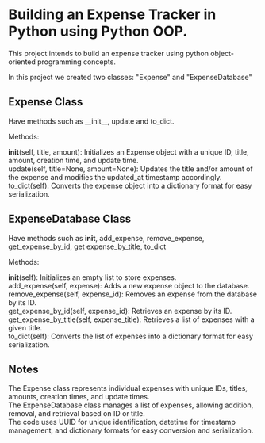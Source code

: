<h1>Building an Expense Tracker in Python using Python OOP.</h1>

This project intends to build an expense tracker using python object-oriented programming concepts. 

In this project we created two classes: "Expense" and "ExpenseDatabase"

<h2>Expense Class</h2>
Have methods such as __init__, update and to_dict.

Methods:

__init__(self, title, amount): Initializes an Expense object with a unique ID, title, amount, creation time, and update time.<br>
update(self, title=None, amount=None): Updates the title and/or amount of the expense and modifies the updated_at timestamp accordingly.<br>
to_dict(self): Converts the expense object into a dictionary format for easy serialization.<br>

<h2>ExpenseDatabase Class</h2>

Have methods such as __init__, add_expense, remove_expense, get_expense_by_id, get expense_by_title, to_dict

Methods:

__init__(self): Initializes an empty list to store expenses.<br>
add_expense(self, expense): Adds a new expense object to the database.<br>
remove_expense(self, expense_id): Removes an expense from the database by its ID.<br>
get_expense_by_id(self, expense_id): Retrieves an expense by its ID.<br>
get_expense_by_title(self, expense_title): Retrieves a list of expenses with a given title.<br>
to_dict(self): Converts the list of expenses into a dictionary format for easy serialization.<br>


<h2>Notes</h2>
The Expense class represents individual expenses with unique IDs, titles, amounts, creation times, and update times.<br>
The ExpenseDatabase class manages a list of expenses, allowing addition, removal, and retrieval based on ID or title.<br>
The code uses UUID for unique identification, datetime for timestamp management, and dictionary formats for easy conversion and serialization.